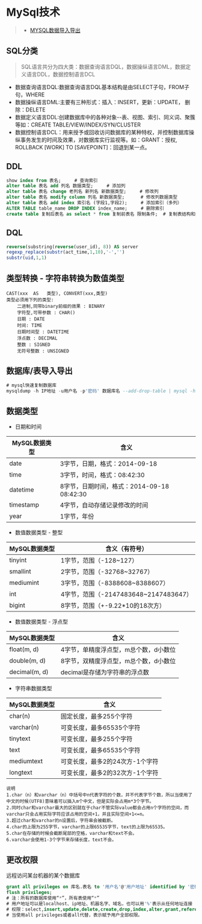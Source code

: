 # MySql技术
> * [MYSQL数据导入导出](http://blog.chinaunix.net/uid-16844903-id-3411118.html)

## SQL分类

> SQL语言共分为四大类：数据查询语言DQL，数据操纵语言DML，数据定义语言DDL，数据控制语言DCL
- 数据查询语言DQL:数据查询语言DQL基本结构是由SELECT子句，FROM子句，WHERE
- 数据操纵语言DML:主要有三种形式：插入：INSERT，更新：UPDATE， 删除：DELETE
- 数据定义语言DDL:创建数据库中的各种对象--表、视图、索引、同义词、聚簇等如：CREATE TABLE/VIEW/INDEX/SYN/CLUSTER
- 数据控制语言DCL：用来授予或回收访问数据库的某种特权，并控制数据库操纵事务发生的时间及效果，对数据库实行监视等。如：GRANT：授权, ROLLBACK [WORK] TO [SAVEPOINT]：回退到某一点。

## DDL
```sql
show index from 表名;     # 查询索引
alter table 表名 add 列名 数据类型;     # 添加列
alter table 表名 change 老列名 新列名 新数据类型;     # 修改列
alter table 表名 modify column 列名 新数据类型;      # 修改列数据类型
alter table 表名 add index 索引名 (字段1,字段2);     # 添加索引（多列）
ALTER TABLE table_name DROP INDEX index_name;     # 删除索引
create table 复制后表名 as select * from 复制前表名 限制条件;  # 复制表结构和数据
```

## DQL
```sql
reverse(substring(reverse(user_id), 8)) AS server
regexp_replace(substr(act_time,1,10),'-','')
substr(uid,1,1)
```

## 类型转换 - 字符串转换为数值类型

```
CAST(xxx  AS   类型), CONVERT(xxx,类型)
类型必须用下列的类型:
    二进制,同带binary前缀的效果 : BINARY    
    字符型,可带参数 : CHAR()     
    日期 : DATE     
    时间: TIME     
    日期时间型 : DATETIME     
    浮点数 : DECIMAL      
    整数 : SIGNED     
    无符号整数 : UNSIGNED
```

## 数据库/表导入导出
```sql
# mysql快速复制数据库
mysqldump -h IP地址 -u用户名 -p'密码' 数据库名 --add-drop-table | mysql -h IP地址 -u用户名 -p'密码' 数据库名
```

## 数据类型

- 日期和时间

| MySQL数据类型	| 含义 |
| ----	| ---- |
| date	|	3字节，日期，格式：2014-09-18	|
| time	|	3字节，时间，格式：08:42:30	|
| datetime	|	8字节，日期时间，格式：2014-09-18 08:42:30	|
| timestamp		|4字节，自动存储记录修改的时间	|
| year		|1字节，年份 	|

- 数值数据类型 - 整型

| MySQL数据类型 | 	含义（有符号） | 
| ----	| ---- |
| tinyint | 	1字节，范围（-128~127）| 
| smallint | 	2字节，范围（-32768~32767）| 
| mediumint | 	3字节，范围（-8388608~8388607）| 
| int	| 4字节，范围（-2147483648~2147483647）| 
| bigint	| 8字节，范围（+-9.22*10的18次方）| 

- 数值数据类型 - 浮点型

| MySQL数据类型	 | 含义 | 
| ----	| ---- |
| float(m, d)	 | 4字节，单精度浮点型，m总个数，d小数位 | 
| double(m, d)	 | 8字节，双精度浮点型，m总个数，d小数位 | 
| decimal(m, d)	 | decimal是存储为字符串的浮点数 | 

- 字符串数据类型

MySQL数据类型	| 	含义	| 
| ----	| ---- |
| char(n)	| 	固定长度，最多255个字符	| 
| varchar(n)	| 	可变长度，最多65535个字符	| 
| tinytext	| 	可变长度，最多255个字符	| 
| text		| 可变长度，最多65535个字符	| 
| mediumtext		| 可变长度，最多2的24次方-1个字符	| 
| longtext		| 可变长度，最多2的32次方-1个字符	| 

```
说明
1.char（n）和varchar（n）中括号中n代表字符的个数，并不代表字节个数，所以当使用了中文的时候(UTF8)意味着可以插入m个中文，但是实际会占用m*3个字节。
2.同时char和varchar最大的区别就在于char不管实际value都会占用n个字符的空间，而varchar只会占用实际字符应该占用的空间+1，并且实际空间+1<=n。
3.超过char和varchar的n设置后，字符串会被截断。
4.char的上限为255字节，varchar的上限65535字节，text的上限为65535。
5.char在存储的时候会截断尾部的空格，varchar和text不会。
6.varchar会使用1-3个字节来存储长度，text不会。
```



## 更改权限

远程访问某台机器的某个数据库

```sql
grant all privileges on 库名.表名 to '用户名'@'用户地址' identified by '密码' with grant option;
flush privileges;
# 注：所有的数据库使用“*”，所有表使用“*”
# 用户地址可以是localhost、ip地址、机器名字、域名，也可以用'%'表示从任何地址连接
# 权限：select,insert,update,delete,create,drop,index,alter,grant,references,reload,shutdown,process,file等14个权限。
# 当使用all privileges或者all代替，表示赋予用户全部权限。
```